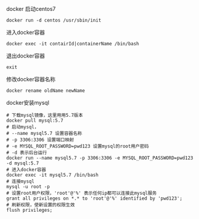 docker 启动centos7

```shell
docker run -d centos /usr/sbin/init
```

进入docker容器

```
docker exec -it contairId|containerName /bin/bash
```

退出docker容器

```
exit
```

修改docker容器名称

```
docker rename oldName newName
```



docker安装mysql

```shell
# 下载mysql镜像，这里用用5.7版本
docker pull mysql:5.7
# 启动mysql，
# --name mysql5.7 设置容器名称
# -p 3306:3306 设置端口映射
# -e MYSQL_ROOT_PASSWORD=pwd123 设置mysql的root用户密码
# -d 表示后台运行
docker run --name mysql5.7 -p 3306:3306 -e MYSQL_ROOT_PASSWORD=pwd123 -d mysql:5.7
# 进入docker容器
docker exec -it mysql5.7 /bin/bash
# 连接mysql
mysql -u root -p
# 设置root用户权限，'root'@'%' 表示任何ip都可以连接此mysql服务
grant all privileges on *.* to 'root'@'%' identified by 'pwd123';
# 刷新权限，使新设置的权限生效
flush privileges;
```


